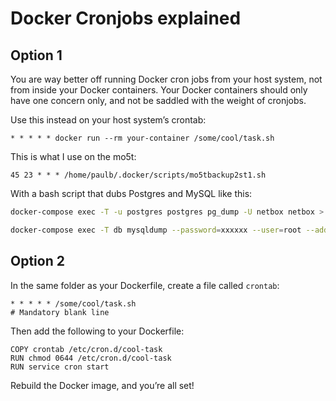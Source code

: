 # Docker Cronjobs explained

## Option 1

You are way better off running Docker cron jobs from your host system, not from inside your Docker containers. Your Docker containers should only have one concern only, and not be saddled with the weight of cronjobs.

Use this instead on your host system’s crontab:

```
* * * * * docker run --rm your-container /some/cool/task.sh
```

This is what I use on the mo5t:
```
45 23 * * * /home/paulb/.docker/scripts/mo5tbackup2st1.sh
```
With a bash script that dubs Postgres and MySQL like this:
```bash
docker-compose exec -T -u postgres postgres pg_dump -U netbox netbox > $DOCKERDIR/dbdump/netbox.sql 2> $LOG

docker-compose exec -T db mysqldump --password=xxxxxx --user=root --add-drop-database --all-databases | grep -v "Using a password" > $DOCKERDIR/dbdump/tilt.sql 2> $LOG
```

## Option 2

In the same folder as your Dockerfile, create a file called `crontab`:

```
* * * * * /some/cool/task.sh
# Mandatory blank line
```

Then add the following to your Dockerfile:

```
COPY crontab /etc/cron.d/cool-task
RUN chmod 0644 /etc/cron.d/cool-task
RUN service cron start
```

Rebuild the Docker image, and you’re all set!